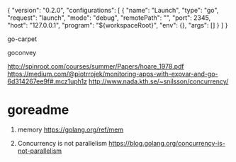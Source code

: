 {
    "version": "0.2.0",
    "configurations": [
        {
            "name": "Launch",
            "type": "go",
            "request": "launch",
            "mode": "debug",
            "remotePath": "",
            "port": 2345,
            "host": "127.0.0.1",
            "program": "${workspaceRoot}",
            "env": {},
            "args": []
        }
    ]
}


go-carpet

goconvey






http://spinroot.com/courses/summer/Papers/hoare_1978.pdf
https://medium.com/@piotrrojek/monitoring-apps-with-expvar-and-go-6d314267ee9f#.mcz1uph1z
http://www.nada.kth.se/~snilsson/concurrency/


# goreadme

1) memory https://golang.org/ref/mem

2) Concurrency is not parallelism https://blog.golang.org/concurrency-is-not-parallelism 
